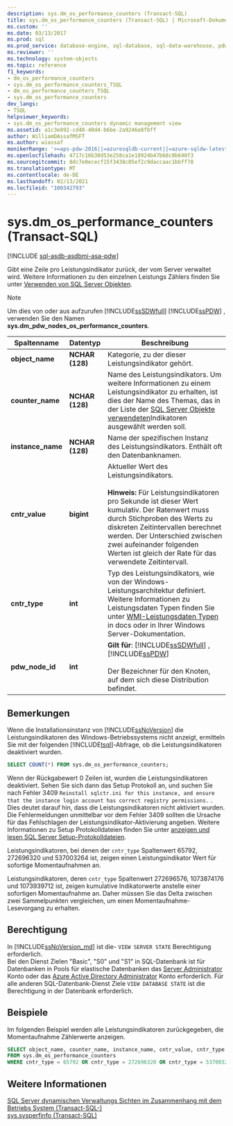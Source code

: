 ```yaml
---
description: sys.dm_os_performance_counters (Transact-SQL)
title: sys.dm_os_performance_counters (Transact-SQL) | Microsoft-Dokumentation
ms.custom: ''
ms.date: 03/13/2017
ms.prod: sql
ms.prod_service: database-engine, sql-database, sql-data-warehouse, pdw
ms.reviewer: ''
ms.technology: system-objects
ms.topic: reference
f1_keywords:
- dm_os_performance_counters
- sys.dm_os_performance_counters_TSQL
- dm_os_performance_counters_TSQL
- sys.dm_os_performance_counters
dev_langs:
- TSQL
helpviewer_keywords:
- sys.dm_os_performance_counters dynamic management view
ms.assetid: a1c3e892-cd48-40d4-b6be-2a9246e8fbff
author: WilliamDAssafMSFT
ms.author: wiassaf
monikerRange: '>=aps-pdw-2016||=azuresqldb-current||=azure-sqldw-latest||>=sql-server-2016||>=sql-server-linux-2017||=azuresqldb-mi-current'
ms.openlocfilehash: 4717c16b30d53e258ca1e18924b47b68c0b640f3
ms.sourcegitcommit: 8dc7e0ececf15f3438c05ef2c9daccaac1bbff78
ms.translationtype: MT
ms.contentlocale: de-DE
ms.lasthandoff: 02/13/2021
ms.locfileid: "100342793"
---
```

# <a name="sysdm_os_performance_counters-transact-sql"></a>sys.dm_os_performance_counters (Transact-SQL)
[!INCLUDE [sql-asdb-asdbmi-asa-pdw](../../includes/applies-to-version/sql-asdb-asdbmi-asa-pdw.md)]

  Gibt eine Zeile pro Leistungsindikator zurück, der vom Server verwaltet wird. Weitere Informationen zu den einzelnen Leistungs Zählers finden Sie unter [Verwenden von SQL Server Objekten](../../relational-databases/performance-monitor/use-sql-server-objects.md).  
  
> [!NOTE]  
>  Um dies von oder aus aufzurufen [!INCLUDE[ssSDWfull](../../includes/sssdwfull-md.md)] [!INCLUDE[ssPDW](../../includes/sspdw-md.md)] , verwenden Sie den Namen **sys.dm_pdw_nodes_os_performance_counters**.  
  
|Spaltenname|Datentyp|Beschreibung|  
|-----------------|---------------|-----------------|  
|**object_name**|**NCHAR (128)**|Kategorie, zu der dieser Leistungsindikator gehört.|  
|**counter_name**|**NCHAR (128)**|Name des Leistungsindikators. Um weitere Informationen zu einem Leistungsindikator zu erhalten, ist dies der Name des Themas, das in der Liste der [SQL Server Objekte verwendeten](../../relational-databases/performance-monitor/use-sql-server-objects.md)Indikatoren ausgewählt werden soll. |  
|**instance_name**|**NCHAR (128)**|Name der spezifischen Instanz des Leistungsindikators. Enthält oft den Datenbanknamen.|  
|**cntr_value**|**bigint**|Aktueller Wert des Leistungsindikators.<br /><br /> **Hinweis:** Für Leistungsindikatoren pro Sekunde ist dieser Wert kumulativ. Der Ratenwert muss durch Stichproben des Werts zu diskreten Zeitintervallen berechnet werden. Der Unterschied zwischen zwei aufeinander folgenden Werten ist gleich der Rate für das verwendete Zeitintervall.|  
|**cntr_type**|**int**|Typ des Leistungsindikators, wie von der Windows-Leistungsarchitektur definiert. Weitere Informationen zu Leistungsdaten Typen finden Sie unter [WMI-Leistungsdaten Typen](/windows/desktop/WmiSdk/wmi-performance-counter-types) in docs oder in Ihrer Windows Server-Dokumentation.|  
|**pdw_node_id**|**int**|**Gilt für**: [!INCLUDE[ssSDWfull](../../includes/sssdwfull-md.md)] , [!INCLUDE[ssPDW](../../includes/sspdw-md.md)]<br /><br /> Der Bezeichner für den Knoten, auf dem sich diese Distribution befindet.|  
  
## <a name="remarks"></a>Bemerkungen  
 Wenn die Installationsinstanz von [!INCLUDE[ssNoVersion](../../includes/ssnoversion-md.md)] die Leistungsindikatoren des Windows-Betriebssystems nicht anzeigt, ermitteln Sie mit der folgenden [!INCLUDE[tsql](../../includes/tsql-md.md)]-Abfrage, ob die Leistungsindikatoren deaktiviert wurden.  
  
```sql  
SELECT COUNT(*) FROM sys.dm_os_performance_counters;  
```  
  
Wenn der Rückgabewert 0 Zeilen ist, wurden die Leistungsindikatoren deaktiviert. Sehen Sie sich dann das Setup Protokoll an, und suchen Sie nach Fehler 3409 `Reinstall sqlctr.ini for this instance, and ensure that the instance login account has correct registry permissions.` . Dies deutet darauf hin, dass die Leistungsindikatoren nicht aktiviert wurden. Die Fehlermeldungen unmittelbar vor dem Fehler 3409 sollten die Ursache für das Fehlschlagen der Leistungsindikator-Aktivierung angeben. Weitere Informationen zu Setup Protokolldateien finden Sie unter [anzeigen und lesen SQL Server Setup-Protokolldateien](../../database-engine/install-windows/view-and-read-sql-server-setup-log-files.md).  

Leistungsindikatoren, bei denen der `cntr_type` Spaltenwert 65792, 272696320 und 537003264 ist, zeigen einen Leistungsindikator Wert für sofortige Momentaufnahmen an.

Leistungsindikatoren, deren `cntr_type` Spaltenwert 272696576, 1073874176 und 1073939712 ist, zeigen kumulative Indikatorwerte anstelle einer sofortigen Momentaufnahme an. Daher müssen Sie das Delta zwischen zwei Sammelpunkten vergleichen, um einen Momentaufnahme-Lesevorgang zu erhalten.

## <a name="permission"></a>Berechtigung

In [!INCLUDE[ssNoVersion_md](../../includes/ssnoversion-md.md)] ist die- `VIEW SERVER STATE` Berechtigung erforderlich.   
Bei den Dienst Zielen "Basic", "S0" und "S1" in SQL-Datenbank ist für Datenbanken in Pools für elastische Datenbanken das [Server Administrator](https://docs.microsoft.com/azure/azure-sql/database/logins-create-manage#existing-logins-and-user-accounts-after-creating-a-new-database) Konto oder das [Azure Active Directory Administrator](https://docs.microsoft.com/azure/azure-sql/database/authentication-aad-overview#administrator-structure) Konto erforderlich. Für alle anderen SQL-Datenbank-Dienst Ziele `VIEW DATABASE STATE` ist die Berechtigung in der Datenbank erforderlich.   
 
## <a name="examples"></a>Beispiele  
 Im folgenden Beispiel werden alle Leistungsindikatoren zurückgegeben, die Momentaufnahme Zählerwerte anzeigen.  
  
```sql  
SELECT object_name, counter_name, instance_name, cntr_value, cntr_type  
FROM sys.dm_os_performance_counters
WHERE cntr_type = 65792 OR cntr_type = 272696320 OR cntr_type = 537003264;  
```  
  
## <a name="see-also"></a>Weitere Informationen  
  [SQL Server dynamischen Verwaltungs Sichten im Zusammenhang mit dem Betriebs System &#40;Transact-SQL-&#41;](../../relational-databases/system-dynamic-management-views/sql-server-operating-system-related-dynamic-management-views-transact-sql.md)   
 [sys.sysperfinfo &#40;Transact-SQL&#41;](../../relational-databases/system-compatibility-views/sys-sysperfinfo-transact-sql.md)  
  
